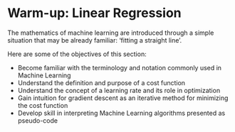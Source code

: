 # Warm-up: Linear Regression

The mathematics of machine learning are introduced through a simple situation that may be already familiar: ‘fitting a straight line’.

Here are some of the objectives of this section:
- Become familiar with the terminology and notation commonly used in Machine Learning
- Understand the definition and purpose of a cost function
- Understand the concept of a learning rate and its role in optimization
- Gain intuition for gradient descent as an iterative method for minimizing the cost function
- Develop skill in interpreting Machine Learning algorithms presented as pseudo-code